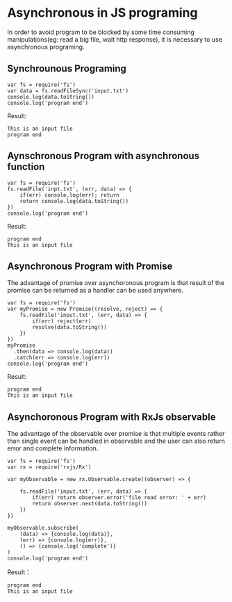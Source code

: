 # Asynchronous in JS programing
In order to avoid program to be blocked by some time consuming manipulations(eg: read a big file, wait http response), it is necessary to use asynchronous programing.  
## Synchrounous Programing
```
var fs = require('fs')
var data = fs.readFileSync('input.txt')
console.log(data.toString())
console.log('program end')
```
Result:
```
This is an input file
program end
```
## Aynschronous Program with asynchronous function
```
var fs = require('fs')
fs.readFile('inpt.txt', (err, data) => {
	if(err) console.log(err); return
	return console.log(data.toString())
})
console.log('program end')
```
Result:
```
program end
This is an input file
```
## Asynchronous Program with Promise
The advantage of promise over asynchoronous program is that result of the promise can be returned as a handler can be used anywhere.
```
var fs = require('fs')
var myPromise = new Promise((resolve, reject) => {
	fs.readFile('input.txt', (err, data) => {
		if(err) reject(err)
		resolve(data.toString())
	})
})
myPromise
  .then(data => console.log(data))
  .catch(err => console.log(err))
console.log('program end')
```
Result:
```
program end
This is an input file
```
## Asynchoronous Program with RxJs observable
The advantage of the observable over promise is that multiple events rather than single event can be handled in observable and the user can also return error and complete information.
```
var fs = require('fs')
var rx = require('rxjs/Rx')

var myObservable = new rx.Observable.create((observer) => {
	
	fs.readFile('input.txt', (err, data) => {
		if(err) return observer.error('file read error: ' + err)
		return observer.next(data.toString())
	})
})

myObservable.subscribe(
	(data) => {console.log(data)},
	(err) => {console.log(err)},
	() => {console.log('complete')}
)
console.log('program end')
```
Result：
```
program end
This is an input file
```
